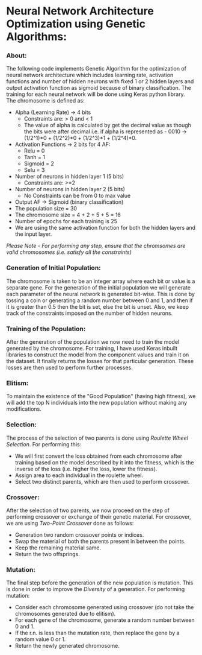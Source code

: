 # Neural Network Architecture Optimization using Genetic Algorithms:

### About:

The following code implements Genetic Algorithm for the optimization of neural network architecture which includes learning rate, activation functions and number of hidden neurons with fixed 1 or 2 hidden layers and output activation function as sigmoid because of binary classification. The training for each neural network will be done using Keras python library.
The chromosome is defined as:

- Alpha (Learning Rate) -> 4 bits
  - Constraints are: > 0 and < 1
  - The value of alpha is calculated by get the decimal value as though the bits were after decimal i.e. if alpha is represented as - 0010 -> (1/2^1)*0 + (1/2^2)*0 + (1/2^3)*1 + (1/2^4)*0.
- Activation Functions -> 2 bits for 4 AF:
  - Relu = 0
  - Tanh = 1
  - Sigmoid = 2
  - Selu = 3
- Number of neurons in hidden layer 1 (5 bits)
  - Constraints are: >=2
- Number of neurons in hidden layer 2 (5 bits)
  - No Constraints can be from 0 to max value
- Output AF -> Sigmoid (binary classification)
- The population size = 30
- The chromosome size = 4 + 2 + 5 + 5 = 16
- Number of epochs for each training is 25
- We are using the same activation function for both the hidden layers and the input layer.

_Please Note - For performing any step, ensure that the chromsomes are valid chromosomes (i.e. satisfy all the constraints)_

### Generation of Initial Population:

The chromosome is taken to be an integer array where each bit or value is a separate gene. For the generation of the initial population we will generate each parameter of the neural network is generated bit-wise. This is done by tossing a coin or generating a random number between 0 and 1, and then if it is greater than 0.5 then the bit is set, else the bit is unset. Also, we keep track of the constraints imposed on the number of hidden neurons.

### Training of the Population:

After the generation of the population we now need to train the model generated by the chromosome. For training, I have used Keras inbuilt libraries to construct the model from the component values and train it on the dataset. It finally returns the losses for that particular generation. These losses are then used to perform further processes.

### Elitism:

To maintain the existence of the "Good Population" (having high fitness), we will add the top N individuals into the new population without making any modifications.

### Selection:

The process of the selection of two parents is done using _Roulette Wheel Selection_. For performing this:

- We will first convert the loss obtained from each chromosome after training based on the model described by it into the fitness, which is the inverse of the loss (i.e. higher the loss, lower the fitness).
- Assign area to each individual in the roulette wheel.
- Select two distinct parents, which are then used to perform crossover.

### Crossover:

After the selection of two parents, we now proceed on the step of performing crossover or exchange of their genetic material. For crossover, we are using _Two-Point Crossover_ done as follows:

- Generation two random crossover points or indices.
- Swap the material of both the parents present in between the points.
- Keep the remaining material same.
- Return the two offsprings.

### Mutation:

The final step before the generation of the new population is mutation. This is done in order to improve the _Diversity_ of a generation. For performing mutation:

- Consider each chromosome generated using crossover (do not take the chromosomes generated due to elitism).
- For each gene of the chromosome, generate a random number between 0 and 1.
- If the r.n. is less than the mutation rate, then replace the gene by a random value 0 or 1.
- Return the newly generated chromosome.
